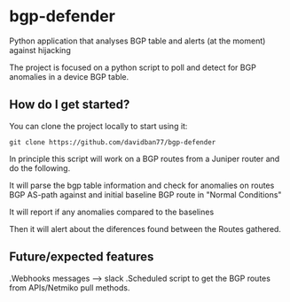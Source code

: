 # bgp-defender
Python application that analyses BGP table and alerts (at the moment) against hijacking

The project is focused on a python script to poll and detect for BGP anomalies in a device BGP table.

## How do I get started?


You can clone the project locally to start using it:
```
git clone https://github.com/davidban77/bgp-defender 
```
In principle this script will work on a BGP routes from a Juniper router and do the following.

 It will parse the bgp table information and check for anomalies on routes BGP AS-path against and initial baseline BGP route in "Normal Conditions"

 It will report if any anomalies compared to the baselines

 Then it will alert about the diferences found between the  Routes gathered.


## Future/expected features

.Webhooks messages --> slack
.Scheduled script to get the BGP routes from APIs/Netmiko pull methods.

